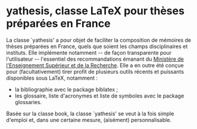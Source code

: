 yathesis, classe LaTeX pour thèses préparées en France
========

La classe `yathesis' a pour objet de faciliter la composition de mémoires de
thèses préparées en France, quels que soient les champs disciplinaires et
instituts. Elle implémente notamment -- de façon transparente pour
l'utilisateur -- l'essentiel des recommandations émanant du [Ministère de
l'Enseignement Supérieur et de la
Recherche](http://www.sup.adc.education.fr/bib/Acti/These/guidoct.rtf).  Elle
a en outre été conçue pour (facultativement) tirer profit de plusieurs outils
récents et puissants disponibles sous LaTeX, notamment :
- la bibliographie avec le package biblatex ;
- les glossaire, liste d'acronymes et liste de symboles avec le package
  glossaries.

Basée sur la classe book, la classe `yathesis' se veut à la fois simple
d'emploi et, dans une certaine mesure, (aisément) personnalisable.

